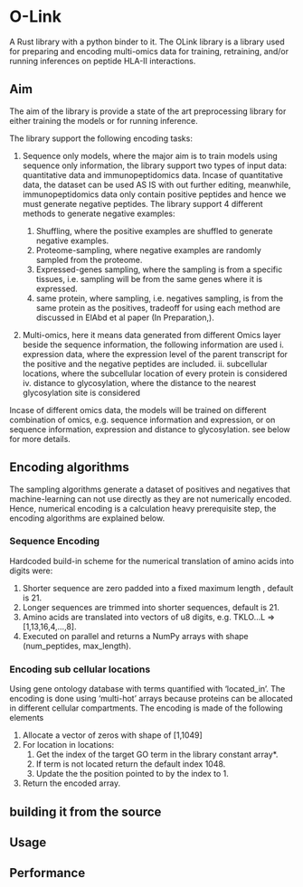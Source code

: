 # O-Link

A Rust library with a python binder to it. The OLink library is a library used for preparing and encoding multi-omics data for training, retraining, and/or running inferences on peptide HLA-II interactions.

## Aim

The aim of the library is provide a state of the art preprocessing library for either training the models or for running inference.

The library support the following encoding tasks:

1. Sequence only models, where the major aim is to train models using sequence only information, the library support two types of input data: quantitative data and immunopeptidomics data. Incase of quantitative data, the dataset can be used AS IS with out further editing, meanwhile, immunopeptidomics data only contain positive peptides and hence we must generate negative peptides. The library support 4 different methods to generate negative examples:
    1. Shuffling, where the positive examples are shuffled to generate negative examples.
    2. Proteome-sampling, where negative examples are randomly sampled from the proteome.
    3. Expressed-genes sampling, where the sampling is from a specific tissues, i.e. sampling will be from the same genes where it is expressed.
    4. same protein, where sampling, i.e. negatives sampling, is from the same protein as the positives, tradeoff for using each method are discussed in  ElAbd et al paper (In Preparation,).

2. Multi-omics, here it means data generated from different Omics layer beside the sequence information, the following information are used
    i. expression data, where the expression level of the parent transcript for the positive and the negative peptides are included.
    ii. subcellular locations, where the subcellular location of every protein is considered
    iv. distance to glycosylation, where the distance to the nearest glycosylation site is considered

Incase of different omics data, the models will be trained on different combination of omics, e.g. sequence information and expression, or on sequence information, expression and distance to glycosylation. see below for more details.

## Encoding algorithms

The sampling algorithms generate a dataset of positives and negatives that machine-learning can not use directly as they are not numerically encoded. Hence, numerical encoding is a calculation heavy prerequisite step, the encoding algorithms are explained below.

### Sequence Encoding

Hardcoded build-in scheme for the numerical translation of amino acids into digits were:

1. Shorter sequence are zero padded into a fixed maximum length , default is 21.
2. Longer sequences are trimmed into shorter sequences, default is 21.
3. Amino acids are translated into vectors of u8 digits, e.g. TKLO…L =>[1,13,16,4,…,8].
4. Executed on parallel and returns a NumPy arrays with shape (num_peptides, max_length).

### Encoding sub cellular locations

Using gene ontology database with terms quantified with ‘located_in’. The encoding is done using ‘multi-hot’ arrays because proteins can be allocated in different cellular compartments.
The encoding is made of the following elements

1. Allocate a vector of zeros with shape of [1,1049]
2. For location in locations:
    1. Get the index of the target GO term in the library constant array*.
    2. If term is not located return the default index 1048.
    3. Update the the position pointed to by the index to 1.
3. Return the encoded array.

## building it from the source



## Usage


## Performance
